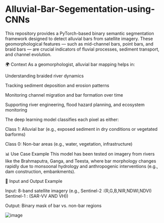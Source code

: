 # Alluvial-Bar-Segementation-using-CNNs
This repository provides a PyTorch-based binary semantic segmentation framework designed to detect alluvial bars from satellite imagery. These geomorphological features — such as mid-channel bars, point bars, and braid bars — are crucial indicators of fluvial processes, sediment transport, and channel evolution.

🌍 Context
As a geomorphologist, alluvial bar mapping helps in:

Understanding braided river dynamics

Tracking sediment deposition and erosion patterns

Monitoring channel migration and bar formation over time

Supporting river engineering, flood hazard planning, and ecosystem monitoring

The deep learning model classifies each pixel as either:

Class 1: Alluvial bar (e.g., exposed sediment in dry conditions or vegetated barforms)

Class 0: Non-bar areas (e.g., water, vegetation, infrastructure)


📊 Use Case Example
This model has been tested on imagery from rivers like the Brahmaputra, Ganga, and Teesta, where bar morphology changes rapidly due to monsoonal hydrology and anthropogenic interventions (e.g., dam construction, embankments).


📸 Input and Output Example


Input: 8-band satellite imagery (e.g., Sentinel-2 :(R,G,B,NIR,NDWI,NDVI)  Sentinel-1 : (SAR-VV AND VH))

Output: Binary mask of bar vs. non-bar regions


![image](https://github.com/user-attachments/assets/7b18bb45-6c90-4f66-86b8-87a29ad6ac0e)


